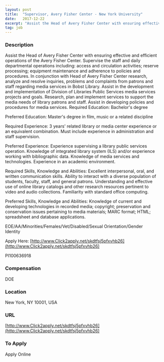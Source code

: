 ```yaml
---
layout: post
title:  "Supervisor, Avery Fisher Center - New York University"
date:   2017-12-22
excerpt: "Assist the Head of Avery Fisher Center with ensuring effective and efficient operations of the Avery Fisher Center. Supervise the staff and daily departmental operations including: access and circulation activities; reserve processing; equipment maintenance and adherence to policies and procedures. In conjunction with Head of Avery Fisher Center research, analyze..."
tag: job
---
```


### Description   

Assist the Head of Avery Fisher Center with ensuring effective and efficient operations of the Avery Fisher Center. Supervise the staff and daily departmental operations including: access and circulation activities; reserve processing; equipment maintenance and adherence to policies and procedures. In conjunction with Head of Avery Fisher Center research, analyze and resolve inquiries, problems and complaints from patrons and staff regarding media services in Bobst Library. Assist in the development and implementation of Division of Libraries Public Services media services projects and goals. Research, plan and implement services to support the media needs of library patrons and staff. Assist in developing policies and procedures for media services. 
Required Education:
Bachelor's degree

Preferred Education:
Master's degree in film, music or a related discipline

Required Experience:
3 years' related library or media center experience or an equivalent combination. Must include experience in administration and staff supervision.

Preferred Experience:
Experience supervising a library public services operation. Knowledge of integrated library system (ILS) and/or experience working with bibliographic data. Knowledge of media services and technologies. Experience in an academic environment.

Required Skills, Knowledge and Abilities:
Excellent interpersonal, oral, and written communication skills. Ability to interact with a diverse population of students, faculty, staff, and general patrons. Understanding and effective use of online library catalogs and other research resources pertinent to video and audio collections. Familiarity with standard office computing.

Preferred Skills, Knowledge and Abilities:
Knowledge of current and developing technologies in recorded media; copyright; preservation and conservation issues pertaining to media materials; MARC format; HTML; spreadsheet and database applications.


EOE/AA/Minorities/Females/Vet/Disabled/Sexual Orientation/Gender Identity

Apply Here: [http://www.Click2apply.net/skdtfsj5pfxvhb26](http://www.Click2apply.net/skdtfsj5pfxvhb26)

PI100636918 






### Compensation   

DOE


### Location   

New York, NY 10001, USA


### URL   

[http://www.Click2apply.net/skdtfsj5pfxvhb26](http://www.Click2apply.net/skdtfsj5pfxvhb26)

### To Apply   

Apply Online





